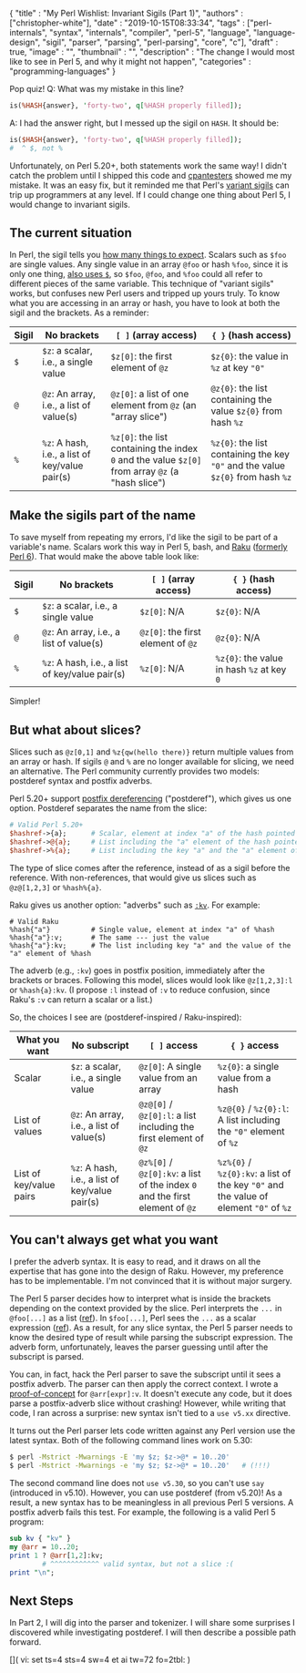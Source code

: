 
  {
    "title"       : "My Perl Wishlist: Invariant Sigils (Part 1)",
    "authors"     : ["christopher-white"],
    "date"        : "2019-10-15T08:33:34",
    "tags"        : ["perl-internals", "syntax", "internals",
                    "compiler", "perl-5", "language", "language-design",
                    "sigil", "parser", "parsing", "perl-parsing", "core", "c"],
    "draft"       : true,
    "image"       : "",
    "thumbnail"   : "",
    "description" : "The change I would most like to see in Perl 5, and why it might not happen",
    "categories"  : "programming-languages"
  }

Pop quiz!  Q: What was my mistake in this line?

```perl
is(%HASH{answer}, 'forty-two', q[%HASH properly filled]);
```

A: I had the answer right, but I messed up the sigil on `HASH`.  It
should be:

```perl
is($HASH{answer}, 'forty-two', q[%HASH properly filled]);
#  ^ $, not %
```

Unfortunately, on Perl 5.20+, both statements work the same way!  I
didn't catch the problem until I shipped this code and
[cpantesters](http://matrix.cpantesters.org/?dist=vars-i+1.08-TRIAL)
showed me my mistake.  It was an easy fix, but it reminded me that Perl's
[variant sigils](http://modernperlbooks.com/books/modern_perl/chapter_03.html#variablenamesandsigils)
can trip up programmers at any level.  If I could change one thing about
Perl 5, I would change to invariant sigils.

The current situation
---------------------

In Perl, the sigil tells you
[how many things to expect](https://perldoc.perl.org/5.30.0/perlintro.html#Perl-variable-types).
Scalars such as `$foo` are single values.  Any single value in an array
`@foo` or hash `%foo`, since it is only one thing,
[also uses `$`](https://perldoc.perl.org/5.30.0/perldata.html#Variable-names),
so `$foo`, `@foo`, and `%foo` could all refer to different pieces of the
same variable.  This technique of "variant sigils" works, but confuses
new Perl users and tripped up yours truly.  To know what you
are accessing in an array or hash, you have to look at both the sigil
and the brackets.  As a reminder:

| Sigil | No brackets                                     | `[ ]` (array access)                                                                              | `{ }` (hash access)                                                             |
|-------|-------------------------------------------------|---------------------------------------------------------------------------------------------------|---------------------------------------------------------------------------------|
| `$`   | `$z`: a scalar, i.e., a single value            | `$z[0]`: the first element of `@z`                                                                | `$z{0}`: the value in `%z` at key `"0"`                                         |
| `@`   | `@z`: An array, i.e., a list of value(s)        | `@z[0]`: a list of one element from `@z` (an "array slice")                                       | `@z{0}`: the list containing the value `$z{0}` from hash `%z`                   |
| `%`   | `%z`: A hash, i.e., a list of key/value pair(s) | `%z[0]`: the list containing the index `0` and the value `$z[0]` from array `@z` (a "hash slice") | `%z{0}`: the list containing the key `"0"` and the value `$z{0}` from hash `%z` |

Make the sigils part of the name
--------------------------------

To save myself from repeating my errors, I'd like the sigil to be part of a
variable's name.  Scalars work this way in Perl 5, bash, and
[Raku](https://docs.perl6.org/language/101-basics#sigil_and_identifier)
([formerly Perl 6](https://github.com/perl6/problem-solving/blob/master/solutions/language/Path-to-Raku.md)).
That would make the above table look like:

| Sigil | No brackets                                     | `[ ]` (array access)                | `{ }` (hash access)                        |
|-------|-------------------------------------------------|-------------------------------------|--------------------------------------------|
| `$`   | `$z`: a scalar, i.e., a single value            | `$z[0]`: N/A                        | `$z{0}`: N/A                               |
| `@`   | `@z`: An array, i.e., a list of value(s)        | `@z[0]`: the first element of `@z`  | `@z{0}`: N/A                               |
| `%`   | `%z`: A hash, i.e., a list of key/value pair(s) | `%z[0]`: N/A                        | `%z{0}`: the value in hash `%z` at key `0` |

Simpler!

But what about slices?
----------------------

Slices such as `@z[0,1]` and `%z{qw(hello there)}` return multiple
values from an array or hash.  If sigils `@` and `%` are no longer
available for slicing, we need an alternative.
The Perl community currently provides two models: postderef syntax and
postfix adverbs.

Perl 5.20+ support
[postfix dereferencing](https://www.effectiveperlprogramming.com/2014/09/use-postfix-dereferencing/)
("postderef"), which gives us one option.  Postderef separates the name
from the slice:

```perl
# Valid Perl 5.20+
$hashref->{a};      # Scalar, element at index "a" of the hash pointed to by $hashref
$hashref->@{a};     # List including the "a" element of the hash pointed to by $hashref
$hashref->%{a};     # List including the key "a" and the "a" element of the hash pointed to by $hashref
```

The type of slice comes after the reference, instead of as a sigil
before the reference.  With non-references, that would give us slices
such as `@z@[1,2,3]` or `%hash%{a}`.

Raku gives us another option: "adverbs" such as
[`:kv`](https://docs.perl6.org/language/subscripts#:kv).  For example:

```perl6
# Valid Raku
%hash{"a"}          # Single value, element at index "a" of %hash
%hash{"a"}:v;       # The same --- just the value
%hash{"a"}:kv;      # The list including key "a" and the value of the "a" element of %hash
```

The adverb (e.g., `:kv`) goes in postfix position, immediately
after the brackets or braces.  Following this model,
slices would look like `@z[1,2,3]:l` or `%hash{a}:kv`.  (I propose `:l`
instead of `:v` to reduce confusion, since Raku's `:v` can return a
scalar or a list.)

So, the choices I see are (postderef-inspired / Raku-inspired):

| What you want           | No subscript                                    | `[ ]` access                                                                 | `{ }` access                                                                          |
|-------------------------|-------------------------------------------------|------------------------------------------------------------------------------|---------------------------------------------------------------------------------------|
| Scalar                  | `$z`: a scalar, i.e., a single value            | `@z[0]`: A single value from an array                                        | `%z{0}`: a single value from a hash                                                   |
| List of values          | `@z`: An array, i.e., a list of value(s)        | `@z@[0]` / `@z[0]:l`: a list including the first element of `@z`             | `%z@{0}` / `%z{0}:l`: A list including the `"0"` element of `%z`                        |
| List of key/value pairs | `%z`: A hash, i.e., a list of key/value pair(s) | `@z%[0]` / `@z[0]:kv`: a list of the index `0` and the first element of `@z` | `%z%{0}` / `%z{0}:kv`: a list of the key `"0"` and the value of element `"0"` of `%z` |

You can't always get what you want
----------------------------------

I prefer the adverb syntax.  It is easy to read, and it draws on
all the expertise that has gone into the design of Raku.
However, my preference has to be implementable.
I'm not convinced that it is without major surgery.

The Perl 5 parser decides how to interpret what is inside the brackets
depending on the context provided by the slice.
Perl interprets the `...` in `@foo[...]` as
a list ([ref](https://github.com/Perl/perl5/blob/c58ad1f93e9ad7834d3735683462c07119aa87f5/perly.y#L1143-L1148)).
In `$foo[...]`, Perl sees the `...` as a scalar expression
([ref](https://github.com/Perl/perl5/blob/c58ad1f93e9ad7834d3735683462c07119aa87f5/perly.y#L958-L960)).
As a result, for any slice syntax, the Perl 5 parser needs to know the desired
type of result while parsing the subscript expression.  The adverb form,
unfortunately, leaves the parser guessing until after the subscript
is parsed.

You can, in fact, hack the Perl parser to save the subscript
until it sees a postfix adverb.  The parser can then apply the correct
context.  I wrote a
[proof-of-concept](https://github.com/Perl/perl5/compare/9786385e68f7f14df6f4dd0f04d2c72c0d9a2511...cxw42:3cd904788536b445c9c3abe9b469e1b569942051)
for `@arr[expr]:v`.  It doesn't execute any code, but it does parse
a postfix-adverb slice without crashing!  However, while writing that code,
I ran across a surprise: new syntax isn't tied to a `use v5.xx`
directive.

It turns out the Perl parser lets code written against any Perl version
use the latest syntax.  Both of the following command lines work on 5.30:

```sh
$ perl -Mstrict -Mwarnings -E 'my $z; $z->@* = 10..20'
$ perl -Mstrict -Mwarnings -e 'my $z; $z->@* = 10..20'   # (!!!)
```

The second command line does not `use v5.30`, so you can't use `say`
(introduced in v5.10).  However, you can use postderef (from v5.20)!
As a result, a new syntax has to be meaningless in all previous Perl 5 versions.
A postfix adverb fails this test. For example, the following is a valid
Perl 5 program:

```perl
sub kv { "kv" }
my @arr = 10..20;
print 1 ? @arr[1,2]:kv;
        # ^^^^^^^^^^^^ valid syntax, but not a slice :(
print "\n";
```

Next Steps
----------

In Part 2, I will dig into the parser and tokenizer.  I will share some
surprises I discovered while investigating postderef.  I will then describe
a possible path forward.

[]( vi: set ts=4 sts=4 sw=4 et ai tw=72 fo=2tbl: )
